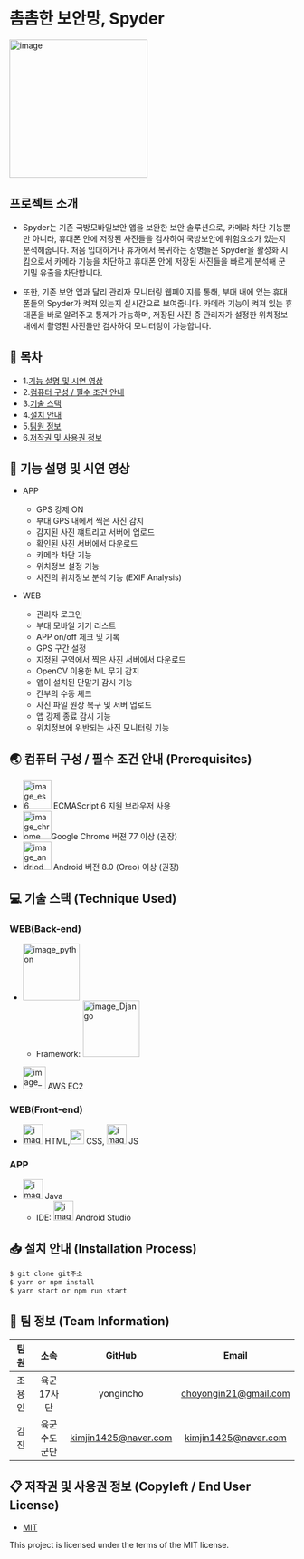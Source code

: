 # 촘촘한 보안망, Spyder
<img width="244" alt="image" src="https://user-images.githubusercontent.com/60809681/196021756-80256d4a-08dc-4b0f-a035-0b539141f8f0.png">

## 프로젝트 소개
- Spyder는 기존 국방모바일보안 앱을 보완한 보안 솔루션으로, 카메라 차단 기능뿐만 아니라, 휴대폰 안에 저장된 사진들을 검사하여 국방보안에 위험요소가 있는지 분석해줍니다. 처음 입대하거나 휴가에서 복귀하는 장병들은 Spyder을 활성화 시킴으로서 카메라 기능을 차단하고 휴대폰 안에 저장된 사진들을 빠르게 분석해 군 기밀 유출을 차단합니다.

- 또한, 기존 보안 앱과 달리 관리자 모니터링 웹페이지를 통해, 부대 내에 있는 휴대폰들의 Spyder가 켜져 있는지 실시간으로 보여줍니다. 카메라 기능이 켜져 있는 휴대폰을 바로 알려주고 통제가 가능하며, 저장된 사진 중 관리자가 설정한 위치정보 내에서 촬영된 사진들만 검사하여 모니터링이 가능합니다. 


##  :page_facing_up: 목차

 - 1.[기능 설명 및 시연 영상 ](#hammer-기능-설명-및-시연-영상)
 - 2.[컴퓨터 구성 / 필수 조건 안내](#earth_asia-컴퓨터-구성--필수-조건-안내-prerequisites)
 - 3.[기술 스택](#computer-기술-스택-technique-used)
 - 4.[설치 안내](#inbox_tray-설치-안내-installation-process)
 - 5.[팀원 정보](#two_men_holding_hands-팀-정보-team-information)
 - 6.[저작권 및 사용권 정보](#clipboard-저작권-및-사용권-정보-copyleft--end-user-license)



## :hammer: 기능 설명 및 시연 영상 
 - APP
   
     - GPS 강제 ON
     - 부대 GPS 내에서 찍은 사진 감지
     - 감지된 사진 꺠트리고 서버에 업로드
     - 확인된 사진 서버에서 다운로드
     - 카메라 차단 기능
     - 위치정보 설정 기능
     - 사진의 위치정보 분석 기능 (EXIF Analysis)
 - WEB
     - 관리자 로그인
     - 부대 모바일 기기 리스트
     - APP on/off 체크 및 기록
     - GPS 구간 설정
     - 지정된 구역에서 찍은 사진 서버에서 다운로드
     - OpenCV 이용한 ML 무기 감지
     - 앱이 설치된 단말기 감시 기능
     - 간부의 수동 체크
     - 사진 파일 원상 복구 및 서버 업로드
     - 앱 강제 종료 감시 기능
     - 위치정보에 위반되는 사진 모니터링 기능

## :earth_asia: 컴퓨터 구성 / 필수 조건 안내 (Prerequisites)


* <img width="50" height="50" alt="image_es6" src="https://user-images.githubusercontent.com/81582559/198014278-87725be1-b3cb-4d23-b097-e22d90e2bcab.jpg" /> ECMAScript 6 지원 브라우저 사용
* <img width="50" alt="image_chrome" src="https://user-images.githubusercontent.com/81582559/198014428-799a5490-0fb3-43e2-a871-e8b56679fc8a.png" />Google Chrome 버젼 77 이상 (권장)
* <img width="50" alt="image_andriod_Oreo" src="https://user-images.githubusercontent.com/81582559/198014556-9f54c0cf-acca-4ffb-a3a0-a93aafae5afb.png" /> Android 버전 8.0 (Oreo) 이상 (권장)

## :computer: 기술 스택 (Technique Used) 
### WEB(Back-end)
 - <img width="100" alt="image_python" src="https://github.com/newbie10001/zoomClone/blob/e7f4ec0a22e3bb15a0fff473cf27ac63a4bc2dca/img/python.png"/> 
     
     - Framework:    <img width="100" alt="image_Django" src="https://github.com/newbie10001/zoomClone/blob/e7f4ec0a22e3bb15a0fff473cf27ac63a4bc2dca/img/django-_ogo.png"/>
 - <img width="40" alt="image_aws EC2" src="https://github.com/newbie10001/zoomClone/blob/49029d63a2fcbafb7344881408a7faedad4424e5/img/aws%20EC2.png"/> AWS EC2
 
### WEB(Front-end)
 - <img width="35" alt="image_html" src="https://user-images.githubusercontent.com/81582559/198014244-a5d2ce2b-131f-4ce4-a55e-121833d33d9f.png"/> HTML,<img width="25" alt="image_css" src="https://user-images.githubusercontent.com/81582559/198014364-be4745d7-ed32-4af1-a231-789f38ae68e1.png"/> CSS, <img width="35" alt="image_js" src="https://user-images.githubusercontent.com/81582559/198014147-177a9e5d-354f-4a6f-9105-0b25a165019f.png" /> JS

### APP
 - <img width="35"  alt="image_java" src="https://user-images.githubusercontent.com/81582559/198014214-88a75a96-c77d-4268-986d-aaebea2e579d.PNG" /> Java
     - IDE: <img width="35" alt="image_android_studio" src="https://user-images.githubusercontent.com/81582559/198014502-36293595-5244-4e96-b057-12aaa74b5895.png" /> Android Studio

## :inbox_tray: 설치 안내 (Installation Process)
```bash
$ git clone git주소
$ yarn or npm install
$ yarn start or npm run start
```
 
## :two_men_holding_hands: 팀 정보 (Team Information)

|  팀원  |         소속          |     GitHub     |         Email         |
| :----: | :-------------------: | :------------: | :-------------------: |
| 조용인 |  육군 17사단   | yongincho |    choyongin21@gmail.com    |
| 김진 | 육군 수도군단 |  kimjin1425@naver.com   | kimjin1425@naver.com |

## :clipboard: 저작권 및 사용권 정보 (Copyleft / End User License)
 * [MIT](https://github.com/osam2020-WEB/Sample-ProjectName-TeamName/blob/master/license.md)

This project is licensed under the terms of the MIT license.
